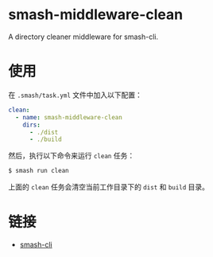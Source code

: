 # smash-middleware-clean

A directory cleaner middleware for smash-cli.

# 使用

在 `.smash/task.yml` 文件中加入以下配置：

```yaml
clean:
  - name: smash-middleware-clean
    dirs:
      - ./dist
      - ./build
```

然后，执行以下命令来运行 `clean` 任务：

```bash
$ smash run clean
```

上面的 `clean` 任务会清空当前工作目录下的 `dist` 和 `build` 目录。

# 链接

- [smash-cli](https://github.com/chenhaihong/smash-cli/tree/master/packagesMain/smash-cli)
